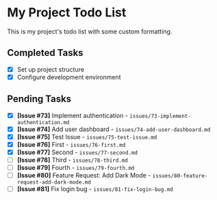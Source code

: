 # My Project Todo List

This is my project's todo list with some custom formatting.

## Completed Tasks
- [x] Set up project structure
- [x] Configure development environment

## Pending Tasks
- [x] **[Issue #73]** Implement authentication - `issues/73-implement-authentication.md`
- [x] **[Issue #74]** Add user dashboard - `issues/74-add-user-dashboard.md`
- [x] **[Issue #75]** Test Issue - `issues/75-test-issue.md`
- [x] **[Issue #76]** First - `issues/76-first.md`
- [x] **[Issue #77]** Second - `issues/77-second.md`
- [ ] **[Issue #78]** Third - `issues/78-third.md`
- [ ] **[Issue #79]** Fourth - `issues/79-fourth.md`
- [ ] **[Issue #80]** Feature Request: Add Dark Mode - `issues/80-feature-request-add-dark-mode.md`
- [ ] **[Issue #81]** Fix login bug - `issues/81-fix-login-bug.md`
